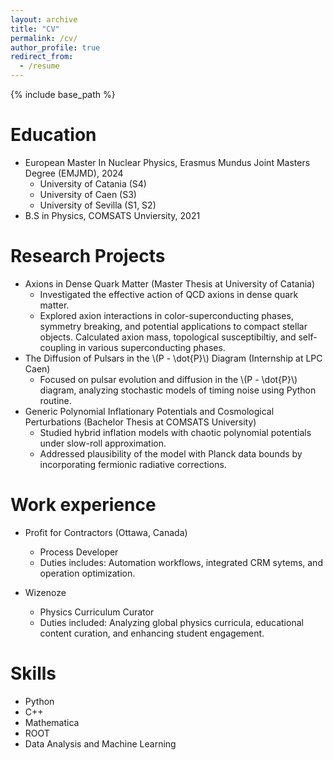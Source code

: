 ```yaml
---
layout: archive
title: "CV"
permalink: /cv/
author_profile: true
redirect_from:
  - /resume
---
```


{% include base_path %}

Education
======
* European Master In Nuclear Physics, Erasmus Mundus Joint Masters Degree (EMJMD), 2024
  * University of Catania (S4)
  * University of Caen (S3)
  * University of Sevilla (S1, S2)
* B.S in Physics, COMSATS Unviersity, 2021


Research Projects
======
* Axions in Dense Quark Matter (Master Thesis at University of Catania)
  * Investigated the effective action of QCD axions in dense quark matter.
  * Explored axion interactions in color-superconducting phases, symmetry breaking, and potential applications to compact stellar objects. Calculated axion mass, topological susceptibiltiy, and self-coupling in various superconducting phases.
* The Diffusion of Pulsars in the \\(P - \dot{P}\\) Diagram (Internship at LPC Caen)
  * Focused on pulsar evolution and diffusion in the \\(P - \dot{P}\\) diagram, analyzing stochastic models of timing noise using Python routine.
* Generic Polynomial Inflationary Potentials and Cosmological Perturbations (Bachelor Thesis at COMSATS University)
  * Studied hybrid inflation models with chaotic polynomial potentials under slow-roll approximation.
  * Addressed plausibility of the model with Planck data bounds by incorporating fermionic radiative corrections.

Work experience
======
* Profit for Contractors (Ottawa, Canada)
  * Process Developer
  * Duties includes: Automation workflows, integrated CRM sytems, and operation optimization. 

* Wizenoze
  * Physics Curriculum Curator
  * Duties included: Analyzing global physics curricula, educational content curation, and enhancing student engagement.

Skills
======
* Python
* C++
* Mathematica
* ROOT 
* Data Analysis and Machine Learning
